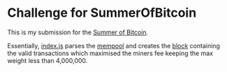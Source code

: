 # Challenge for SummerOfBitcoin

This is my submission for the [Summer of Bitcoin](https://summerofbitcoin.org).

Essentially, [index.js](./index.js) parses the [mempool](./mempool.csv) and creates the [block](./block.txt) containing the valid transactions which maximised the miners fee keeping the max weight less than 4,000,000.
